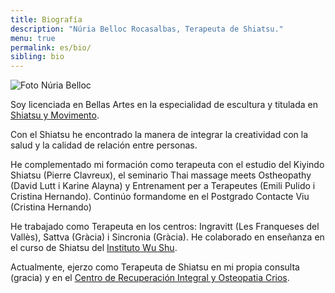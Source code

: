 ```yaml
---
title: Biografía
description: "Núria Belloc Rocasalbas, Terapeuta de Shiatsu."
menu: true
permalink: es/bio/
sibling: bio
---
```


![Foto Núria Belloc]({{site.baseurl}}/image/nuria-belloc.jpg)

Soy licenciada en Bellas Artes en la especialidad de escultura y titulada en [Shiatsu y Movimento](http://www.shiatsu-movimiento.com).

Con el Shiatsu he encontrado la manera de integrar la creatividad con la salud y la calidad de relación entre personas.

He complementado mi formación como terapeuta con el estudio del Kiyindo Shiatsu (Pierre Clavreux), el seminario Thai massage meets Ostheopathy (David Lutt i Karine Alayna) y Entrenament per a Terapeutes (Emili Pulido i Cristina Hernando). Continúo formandome en el Postgrado Contacte Viu (Cristina Hernando)

He trabajado como Terapeuta en los centros: Ingravitt (Les Franqueses del Vallès), Sattva (Gràcia) i Sincronia (Gràcia). He colaborado en enseñanza en el curso de Shiatsu del [Instituto Wu Shu][wushu].

Actualmente, ejerzo como Terapeuta de Shiatsu en mi propia consulta (gracia) y en el [Centro de Recuperación Integral y Osteopatia Crios][crios].

[crios]: http://www.criosgracia.com
[wushu]: http://www.institutodewushu.com
